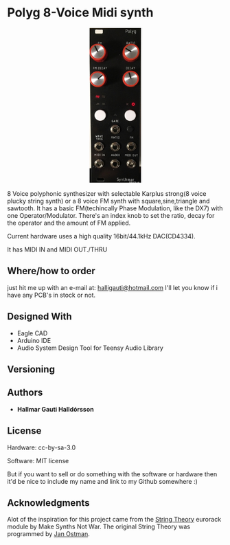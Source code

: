 # Polyg 8-Voice Midi synth

<p align="center"><img src="/Polyg/images/polyg.jpg"  width="120" height="360"></p>
8 Voice polyphonic synthesizer with selectable Karplus strong(8 voice plucky string synth) or a 8 voice FM synth with square,sine,triangle and sawtooth. It has a basic FM(techincally Phase Modulation, like the DX7) with one Operator/Modulator. 
There's an index knob to set the ratio, decay for the operator and the amount of FM applied.

Current hardware uses a high quality 16bit/44.1kHz DAC(CD4334).

It has MIDI IN and MIDI OUT./THRU

## Where/how to order
just hit me up with an e-mail at: halligauti@hotmail.com
I'll let you know if i have any PCB's in stock or not.

## Designed With

* Eagle CAD
* Arduino IDE
* Audio System Design Tool for Teensy Audio Library

## Versioning

## Authors

* **Hallmar Gauti Halldórsson** 

## License
Hardware: cc-by-sa-3.0

Software: MIT license

But if you want to sell or do something with the software or hardware then it'd be nice to include my name and link to my Github somewhere :)

## Acknowledgments
Alot of the inspiration for this project came from the [String Theory](https://makesynthsnotwar.com/modules/stringtheory/) eurorack module by Make Synths Not War.
The original String Theory was programmed by [Jan Ostman](https://janostman.wordpress.com).


